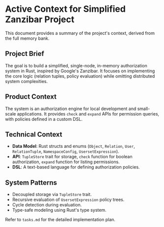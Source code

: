 # Active Context for Simplified Zanzibar Project

This document provides a summary of the project's context, derived from the full memory bank.

## Project Brief
The goal is to build a simplified, single-node, in-memory authorization system in Rust, inspired by Google's Zanzibar. It focuses on implementing the core logic (relation tuples, policy evaluation) while omitting distributed system complexities.

## Product Context
The system is an authorization engine for local development and small-scale applications. It provides `check` and `expand` APIs for permission queries, with policies defined in a custom DSL.

## Technical Context
- **Data Model**: Rust structs and enums (`Object`, `Relation`, `User`, `RelationTuple`, `NamespaceConfig`, `UsersetExpression`).
- **API**: `TupleStore` trait for storage, `check` function for boolean authorization, `expand` function for listing permissions.
- **DSL**: A text-based language for defining authorization policies.

## System Patterns
- Decoupled storage via `TupleStore` trait.
- Recursive evaluation of `UsersetExpression` policy trees.
- Cycle detection during evaluation.
- Type-safe modeling using Rust's type system.

Refer to `tasks.md` for the detailed implementation plan.
